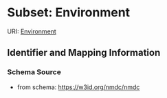 # Subset: Environment

URI: [Environment](Environment.md)




## Identifier and Mapping Information







### Schema Source


* from schema: https://w3id.org/nmdc/nmdc






















































































































































































































































































































































































































































































































































































































































































































































































































































































































































































































































































































